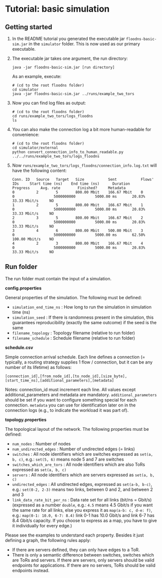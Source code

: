 # Tutorial: basic simulation

## Getting started

1. In the README tutorial you generated the executable jar `floodns-basic-sim.jar` in the `simulator` folder. This is now used as our primary executable.

2. The executable jar takes one argument, the run directory:

   ```
   java -jar floodns-basic-sim.jar [run directory]
   ```
   
   As an example, execute:
   
   ```
   # (cd to the root floodns folder)
   cd simulator
   java -jar floodns-basic-sim.jar ../runs/example_two_tors
   ```
   
3. Now you can find log files as output:

   ```
   # (cd to the root floodns folder)
   cd runs/example_two_tors/logs_floodns
   ls
   ```
   
4. You can also make the connection log a bit more human-readable for convenience:

   ```
   # (cd to the root floodns folder)
   cd simulator/external
   python convert_connection_info_to_human_readable.py ../../runs/example_two_tors/logs_floodns
   ```
   
5. Now `runs/example_two_tors/logs_floodns/connection_info.log.txt` will have the following content:

   ```
   Conn. ID   Source   Target   Size           Sent           Flows' IDs     Start time (ns)    End time (ns)      Duration         Progress     Avg. rate        Finished?     Metadata
   0          2        5        800.00 Mbit    166.67 Mbit    0              0                  5000000000         5000.00 ms       20.83%       33.33 Mbit/s     NO 
   1          2        5        800.00 Mbit    166.67 Mbit    1              0                  5000000000         5000.00 ms       20.83%       33.33 Mbit/s     NO 
   2          3        5        800.00 Mbit    166.67 Mbit    2              0                  5000000000         5000.00 ms       20.83%       33.33 Mbit/s     NO 
   3          4        6        800.00 Mbit    500.00 Mbit    3              0                  5000000000         5000.00 ms       62.50%       100.00 Mbit/s    NO 
   4          2        3        800.00 Mbit    166.67 Mbit    4              0                  5000000000         5000.00 ms       20.83%       33.33 Mbit/s     NO 
   ```

## Run folder

The run folder must contain the input of a simulation.

**config.properties**

General properties of the simulation. The following must be defined:

* `simulation_end_time_ns` : How long to run the simulation in simulation time (ns)
* `simulation_seed` : If there is randomness present in the simulation, this guarantees reproducibility (exactly the same outcome) if the seed is the same
* `filename_topology` : Topology filename (relative to run folder)
* `filename_schedule` : Schedule filename (relative to run folder)

**schedule.csv**

Simple connection arrival schedule. Each line defines a connection (= typically, a routing strategy supplies 1 flow / connection, but it can be any number of its lifetime) as follows:

```
[connection_id],[from_node_id],[to_node_id],[size_byte],[start_time_ns],[additional_parameters],[metadata]
```

Notes: connection_id must increment each line. All values except additional_parameters and metadata are mandatory. `additional_parameters` should be set if you want to configure something special for each connection. `metadata` you can use for identification later on in the connection logs (e.g., to indicate the workload it was part of).

**topology.properties**

The topological layout of the network. The following properties must be defined:

* `num_nodes` : Number of nodes
* `num_undirected_edges` : Number of undirected edges (= links)
* `switches` : All node identifiers which are switches expressed as `set(a, b, c)`, e.g.: `set(5, 6)` means node 5 and 7 are switches
* `switches_which_are_tors` : All node identifiers which are also ToRs expressed as `set(a, b, c)`
* `servers` : All node identifiers which are servers expressed as `set(a, b, c)`
* `undirected_edges` : All undirected edges, expressed as `set(a-b, b-c)`, e.g.: `set(0-2, 2-3)` means two links, between 0 and 2, and between 2 and 3
* `link_data_rate_bit_per_ns` : Data rate set for all links (bit/ns = Gbit/s) (expressed as a number `double`, e.g.: `4.5` means 4.5 Gbit/s if you want the same rate for all links, else you express it as `map(a-b: c, d-e: f)`, e.g.: `map(0-1: 10.0, 6-7: 8.4)` link 0-1 has 10.0 Gbit/s and link 6-7 has 8.4 Gbit/s capacity. If you choose to express as a map, you have to give it individually for every edge.)

Please see the examples to understand each property. Besides it just defining a graph, the following rules apply:

* If there are servers defined, they can only have edges to a ToR.
* There is only a semantic difference between switches, switches which are ToRs and servers. If there are servers, only servers should be valid endpoints for applications. If there are no servers, ToRs should be valid endpoints instead.
